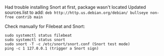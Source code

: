 Had trouble installing Snort at first, package wasn't located
Updated sources.list to add:
`deb http://http.us.debian.org/debian/ bullseye non-free contrib main`

Check manually for Filebeat and Snort:
```
sudo systemctl status filebeat
sudo systemctl status snort
sudo snort -T -c /etc/snort/snort.conf (Snort test mode)
ping -c 1 127.0.0.1 (trigger a Snort sign)
```
